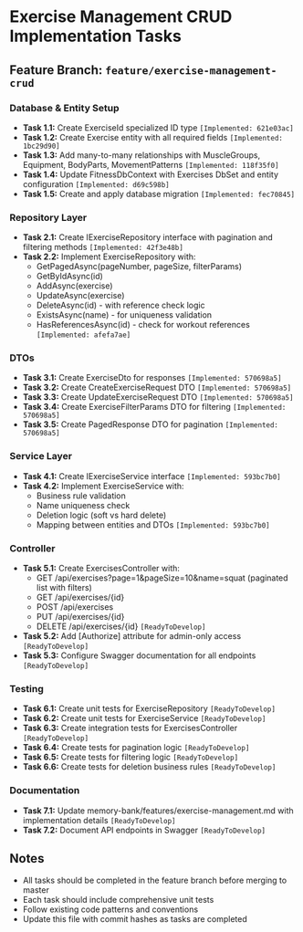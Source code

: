 # Exercise Management CRUD Implementation Tasks

## Feature Branch: `feature/exercise-management-crud`

### Database & Entity Setup
- **Task 1.1:** Create ExerciseId specialized ID type `[Implemented: 621e03ac]`
- **Task 1.2:** Create Exercise entity with all required fields `[Implemented: 1bc29d90]`
- **Task 1.3:** Add many-to-many relationships with MuscleGroups, Equipment, BodyParts, MovementPatterns `[Implemented: 118f35f0]`
- **Task 1.4:** Update FitnessDbContext with Exercises DbSet and entity configuration `[Implemented: d69c598b]`
- **Task 1.5:** Create and apply database migration `[Implemented: fec70845]`

### Repository Layer
- **Task 2.1:** Create IExerciseRepository interface with pagination and filtering methods `[Implemented: 42f3e48b]`
- **Task 2.2:** Implement ExerciseRepository with:
  - GetPagedAsync(pageNumber, pageSize, filterParams)
  - GetByIdAsync(id)
  - AddAsync(exercise)
  - UpdateAsync(exercise)
  - DeleteAsync(id) - with reference check logic
  - ExistsAsync(name) - for uniqueness validation
  - HasReferencesAsync(id) - check for workout references `[Implemented: afefa7ae]`

### DTOs
- **Task 3.1:** Create ExerciseDto for responses `[Implemented: 570698a5]`
- **Task 3.2:** Create CreateExerciseRequest DTO `[Implemented: 570698a5]`
- **Task 3.3:** Create UpdateExerciseRequest DTO `[Implemented: 570698a5]`
- **Task 3.4:** Create ExerciseFilterParams DTO for filtering `[Implemented: 570698a5]`
- **Task 3.5:** Create PagedResponse<T> DTO for pagination `[Implemented: 570698a5]`

### Service Layer
- **Task 4.1:** Create IExerciseService interface `[Implemented: 593bc7b0]`
- **Task 4.2:** Implement ExerciseService with:
  - Business rule validation
  - Name uniqueness check
  - Deletion logic (soft vs hard delete)
  - Mapping between entities and DTOs `[Implemented: 593bc7b0]`

### Controller
- **Task 5.1:** Create ExercisesController with:
  - GET /api/exercises?page=1&pageSize=10&name=squat (paginated list with filters)
  - GET /api/exercises/{id}
  - POST /api/exercises
  - PUT /api/exercises/{id}
  - DELETE /api/exercises/{id} `[ReadyToDevelop]`
- **Task 5.2:** Add [Authorize] attribute for admin-only access `[ReadyToDevelop]`
- **Task 5.3:** Configure Swagger documentation for all endpoints `[ReadyToDevelop]`

### Testing
- **Task 6.1:** Create unit tests for ExerciseRepository `[ReadyToDevelop]`
- **Task 6.2:** Create unit tests for ExerciseService `[ReadyToDevelop]`
- **Task 6.3:** Create integration tests for ExercisesController `[ReadyToDevelop]`
- **Task 6.4:** Create tests for pagination logic `[ReadyToDevelop]`
- **Task 6.5:** Create tests for filtering logic `[ReadyToDevelop]`
- **Task 6.6:** Create tests for deletion business rules `[ReadyToDevelop]`

### Documentation
- **Task 7.1:** Update memory-bank/features/exercise-management.md with implementation details `[ReadyToDevelop]`
- **Task 7.2:** Document API endpoints in Swagger `[ReadyToDevelop]`

## Notes
- All tasks should be completed in the feature branch before merging to master
- Each task should include comprehensive unit tests
- Follow existing code patterns and conventions
- Update this file with commit hashes as tasks are completed